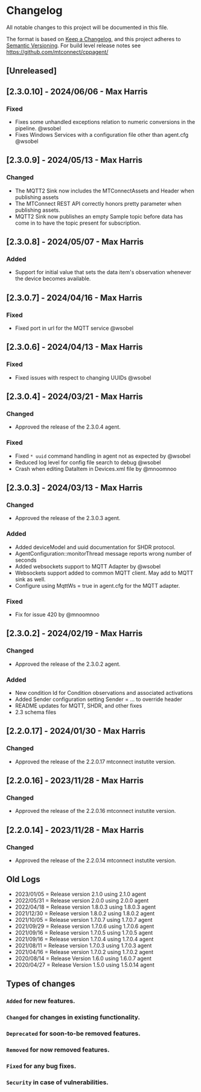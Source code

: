 # Changelog

All notable changes to this project will be documented in this file.

The format is based on [Keep a Changelog](https://keepachangelog.com/en/),
and this project adheres to [Semantic Versioning](https://semver.org/spec/v2.0.0.html).
For build level release notes see https://github.com/mtconnect/cppagent/

## [Unreleased]

## [2.3.0.10] - 2024/06/06 - Max Harris

### Fixed

- Fixes some unhandled exceptions relation to numeric conversions in the pipeline.  @wsobel
- Fixes Windows Services with a configuration file other than agent.cfg @wsobel

## [2.3.0.9] - 2024/05/13 - Max Harris

### Changed

- The MQTT2 Sink now includes the MTConnectAssets and Header when publishing assets
- The MTConnect REST API correctly honors pretty parameter when publishing assets.
- MQTT2 Sink now publishes an empty Sample topic before data has come in to have the topic present for subscription.

## [2.3.0.8] - 2024/05/07 - Max Harris

### Added

- Support for initial value that sets the data item's observation whenever the device becomes available.

## [2.3.0.7] - 2024/04/16 - Max Harris

### Fixed

- Fixed port in url for the MQTT service @wsobel

## [2.3.0.6] - 2024/04/13 - Max Harris

### Fixed

- Fixed issues with respect to changing UUIDs @wsobel

## [2.3.0.4] - 2024/03/21 - Max Harris

### Changed

- Approved the release of the 2.3.0.4 agent.

### Fixed

- Fixed `* uuid` command handling in agent not as expected by @wsobel
- Reduced log level for config file search to debug @wsobel
- Crash when editing DataItem in Devices.xml file by @mnoomnoo

## [2.3.0.3] - 2024/03/13 - Max Harris

### Changed

- Approved the release of the 2.3.0.3 agent.

### Added

- Added deviceModel and uuid documentation for SHDR protocol.
- AgentConfiguration::monitorThread message reports wrong number of seconds
- Added websockets support to MQTT Adapter by @wsobel
- Websockets support added to common MQTT client. May add to MQTT sink as well.
- Configure using MqttWs = true in agent.cfg for the MQTT adapter.

### Fixed

- Fix for issue 420 by @mnoomnoo

## [2.3.0.2] - 2024/02/19 - Max Harris

### Changed

- Approved the release of the 2.3.0.2 agent.

### Added

- New condition Id for Condition observations and associated activations
- Added Sender configuration setting Sender = ... to override header
- README updates for MQTT, SHDR, and other fixes
- 2.3 schema files

## [2.2.0.17] - 2024/01/30 - Max Harris

### Changed

- Approved the release of the 2.2.0.17 mtconnect instutite version.

## [2.2.0.16] - 2023/11/28 - Max Harris

### Changed

- Approved the release of the 2.2.0.16 mtconnect instutite version.

## [2.2.0.14] - 2023/11/28 - Max Harris

### Changed

- Approved the release of the 2.2.0.14 mtconnect instutite version.

## Old Logs

- 2023/01/05 = Release version 2.1.0 using 2.1.0 agent
- 2022/05/31 = Release version 2.0.0 using 2.0.0 agent
- 2022/04/18 = Release version 1.8.0.3 using 1.8.0.3 agent
- 2021/12/30 = Release version 1.8.0.2 using 1.8.0.2 agent
- 2021/10/05 = Release version 1.7.0.7 using 1.7.0.7 agent
- 2021/09/29 = Release version 1.7.0.6 using 1.7.0.6 agent
- 2021/09/16 = Release version 1.7.0.5 using 1.7.0.5 agent
- 2021/09/16 = Release version 1.7.0.4 using 1.7.0.4 agent
- 2021/08/11 = Release version 1.7.0.3 using 1.7.0.3 agent
- 2021/04/16 = Release version 1.7.0.2 using 1.7.0.2 agent
- 2020/08/14 = Release Version 1.6.0 using 1.6.0.7 agent
- 2020/04/27 = Release Version 1.5.0 using 1.5.0.14 agent

## Types of changes

### `Added` for new features.

### `Changed` for changes in existing functionality.

### `Deprecated` for soon-to-be removed features.

### `Removed` for now removed features.

### `Fixed` for any bug fixes.

### `Security` in case of vulnerabilities.
